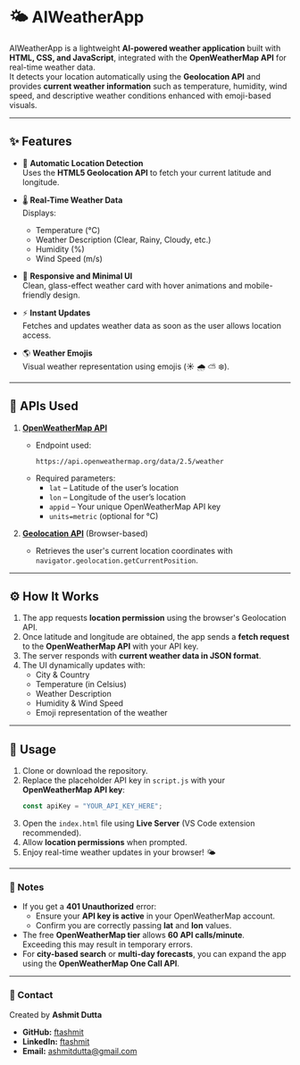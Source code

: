 # 🌤️ AIWeatherApp

AIWeatherApp is a lightweight **AI-powered weather application** built with **HTML, CSS, and JavaScript**, integrated with the **OpenWeatherMap API** for real-time weather data.  
It detects your location automatically using the **Geolocation API** and provides **current weather information** such as temperature, humidity, wind speed, and descriptive weather conditions enhanced with emoji-based visuals.

---

## ✨ Features

- 📍 **Automatic Location Detection**  
  Uses the **HTML5 Geolocation API** to fetch your current latitude and longitude.

- 🌡️ **Real-Time Weather Data**  
  Displays:
  - Temperature (°C)
  - Weather Description (Clear, Rainy, Cloudy, etc.)
  - Humidity (%)
  - Wind Speed (m/s)

- 🎨 **Responsive and Minimal UI**  
  Clean, glass-effect weather card with hover animations and mobile-friendly design.

- ⚡ **Instant Updates**  
  Fetches and updates weather data as soon as the user allows location access.

- 🌎 **Weather Emojis**  
  Visual weather representation using emojis (☀️ 🌧️ ⛅ ❄️).

---

## 🔑 APIs Used

1. **[OpenWeatherMap API](https://openweathermap.org/api)**  
   - Endpoint used:  
     ```
     https://api.openweathermap.org/data/2.5/weather
     ```
   - Required parameters:  
     - `lat` – Latitude of the user’s location  
     - `lon` – Longitude of the user’s location  
     - `appid` – Your unique OpenWeatherMap API key  
     - `units=metric` (optional for °C)

2. **[Geolocation API](https://developer.mozilla.org/en-US/docs/Web/API/Geolocation_API)** (Browser-based)  
   - Retrieves the user's current location coordinates with `navigator.geolocation.getCurrentPosition`.

---

## ⚙️ How It Works

1. The app requests **location permission** using the browser's Geolocation API.  
2. Once latitude and longitude are obtained, the app sends a **fetch request** to the **OpenWeatherMap API** with your API key.  
3. The server responds with **current weather data in JSON format**.  
4. The UI dynamically updates with:
   - City & Country
   - Temperature (in Celsius)
   - Weather Description
   - Humidity & Wind Speed
   - Emoji representation of the weather

---

## 🚀 Usage

1. Clone or download the repository.
2. Replace the placeholder API key in `script.js` with your **OpenWeatherMap API key**:
   ```js
   const apiKey = "YOUR_API_KEY_HERE";

3. Open the `index.html` file using **Live Server** (VS Code extension recommended).
4. Allow **location permissions** when prompted.
5. Enjoy real-time weather updates in your browser! 🌤️

---

### 📌 Notes

- If you get a **401 Unauthorized** error:
  - Ensure your **API key is active** in your OpenWeatherMap account.
  - Confirm you are correctly passing **lat** and **lon** values.
- The free **OpenWeatherMap tier** allows **60 API calls/minute**.  
  Exceeding this may result in temporary errors.
- For **city-based search** or **multi-day forecasts**, you can expand the app using the **OpenWeatherMap One Call API**.

---

### 📧 Contact

Created by **Ashmit Dutta**

- **GitHub:** [ftashmit](https://github.com/ftashmit)  
- **LinkedIn:** [ftashmit](https://www.linkedin.com/in/ftashmit/)  
- **Email:** [ashmitdutta@gmail.com](mailto:ashmitdutta@gmail.com)
